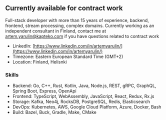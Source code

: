 ## Currently available for contract work

Full-stack developer with more than 15 years of experience, backend, frontend, stream processing, complex domains. Currently working as an independent consultant in Finland, contact me at artem.yarulin@kapteko.com if you have questions related to contract work 

- LinkedIn: [https://www.linkedin.com/in/artemyarulin/](https://www.linkedin.com/in/artemyarulin/)
- Timezone: Eastern European Standard Time (GMT+2)
- Location: Finland, Helisnki

### Skills

- Backend: Go, C++, Rust, Kotlin, Java, Node.js, REST, gRPC, GraphQL, Spring Boot, Express, OpenApi
- Frontend: TypeScript, WebAssembly, JavaScript, React, Redux, Rx.js
- Storage: Kafka, Neo4j, RocksDB, PostgreSQL, Redis, Elasticsearch
- DevOps: Kubernetes, AWS, Google Cloud Platform, Azure, Docker, Bash
- Build: Bazel, Buck, Gradle, Make, CMake

